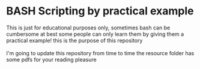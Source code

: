 # BASH Scripting by practical example

This is just for educational purposes only, sometimes bash can be cumbersome at best some people can only learn them by giving them a practical example! this is the purpose of this repository </br></br>
I'm going to update this repository from time to time the resource folder has some pdfs for your reading pleasure</br>

